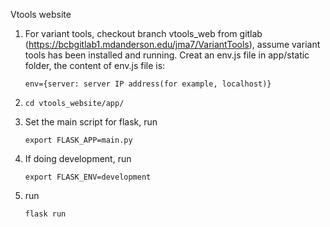 Vtools website
1. For variant tools, checkout branch vtools_web from gitlab (https://bcbgitlab1.mdanderson.edu/jma7/VariantTools), assume variant tools has been installed and running.
   Creat an env.js file in app/static folder, the content of env.js file is:
   ```
   env={server: server IP address(for example, localhost)}
   ```
2.	```
	cd vtools_website/app/
	```
3. Set the main script for flask, run
	```
	export FLASK_APP=main.py
	```

4. If doing development, run
	```
	export FLASK_ENV=development
	```
5. run
	```
	flask run
	```

